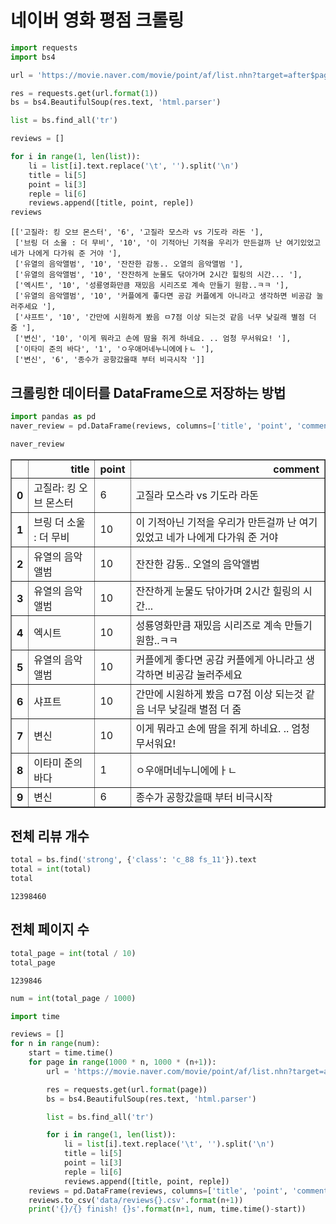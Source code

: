 
# 네이버 영화 평점 크롤링


```python
import requests
import bs4

url = 'https://movie.naver.com/movie/point/af/list.nhn?target=after$page={}'

res = requests.get(url.format(1))
bs = bs4.BeautifulSoup(res.text, 'html.parser')
```


```python
list = bs.find_all('tr')
```


```python
reviews = []
```


```python
for i in range(1, len(list)):
    li = list[i].text.replace('\t', '').split('\n')
    title = li[5]
    point = li[3]
    reple = li[6]
    reviews.append([title, point, reple])
reviews
```




    [['고질라: 킹 오브 몬스터', '6', '고질라 모스라 vs 기도라 라돈 '],
     ['브링 더 소울 : 더 무비', '10', '이 기적아닌 기적을 우리가 만든걸까 난 여기있었고 네가 나에게 다가워 준 거야 '],
     ['유열의 음악앨범', '10', '잔잔한 감동.. 오열의 음악앨범 '],
     ['유열의 음악앨범', '10', '잔잔하게 눈물도 닦아가며 2시간 힐링의 시간... '],
     ['엑시트', '10', '성룡영화만큼 재밌음 시리즈로 계속 만들기 원함..ㅋㅋ '],
     ['유열의 음악앨범', '10', '커플에게 좋다면 공감 커플에게 아니라고 생각하면 비공감 눌러주세요 '],
     ['샤프트', '10', '간만에 시원하게 봤음 ㅁ7점 이상 되는것 같음 너무 낮길래 별점 더 줌 '],
     ['변신', '10', '이게 뭐라고 손에 땀을 쥐게 하네요. .. 엄청 무서워요! '],
     ['이타미 준의 바다', '1', 'ㅇ우애머네누니에에ㅏㄴ '],
     ['변신', '6', '종수가 공항갔을때 부터 비극시작 ']]



## 크롤링한 데이터를 DataFrame으로 저장하는 방법


```python
import pandas as pd
naver_review = pd.DataFrame(reviews, columns=['title', 'point', 'comment'])
```


```python
naver_review
```




<div>
<style scoped>
    .dataframe tbody tr th:only-of-type {
        vertical-align: middle;
    }

    .dataframe tbody tr th {
        vertical-align: top;
    }

    .dataframe thead th {
        text-align: right;
    }
</style>
<table border="1" class="dataframe">
  <thead>
    <tr style="text-align: right;">
      <th></th>
      <th>title</th>
      <th>point</th>
      <th>comment</th>
    </tr>
  </thead>
  <tbody>
    <tr>
      <th>0</th>
      <td>고질라: 킹 오브 몬스터</td>
      <td>6</td>
      <td>고질라 모스라 vs 기도라 라돈</td>
    </tr>
    <tr>
      <th>1</th>
      <td>브링 더 소울 : 더 무비</td>
      <td>10</td>
      <td>이 기적아닌 기적을 우리가 만든걸까 난 여기있었고 네가 나에게 다가워 준 거야</td>
    </tr>
    <tr>
      <th>2</th>
      <td>유열의 음악앨범</td>
      <td>10</td>
      <td>잔잔한 감동.. 오열의 음악앨범</td>
    </tr>
    <tr>
      <th>3</th>
      <td>유열의 음악앨범</td>
      <td>10</td>
      <td>잔잔하게 눈물도 닦아가며 2시간 힐링의 시간...</td>
    </tr>
    <tr>
      <th>4</th>
      <td>엑시트</td>
      <td>10</td>
      <td>성룡영화만큼 재밌음 시리즈로 계속 만들기 원함..ㅋㅋ</td>
    </tr>
    <tr>
      <th>5</th>
      <td>유열의 음악앨범</td>
      <td>10</td>
      <td>커플에게 좋다면 공감 커플에게 아니라고 생각하면 비공감 눌러주세요</td>
    </tr>
    <tr>
      <th>6</th>
      <td>샤프트</td>
      <td>10</td>
      <td>간만에 시원하게 봤음 ㅁ7점 이상 되는것 같음 너무 낮길래 별점 더 줌</td>
    </tr>
    <tr>
      <th>7</th>
      <td>변신</td>
      <td>10</td>
      <td>이게 뭐라고 손에 땀을 쥐게 하네요. .. 엄청 무서워요!</td>
    </tr>
    <tr>
      <th>8</th>
      <td>이타미 준의 바다</td>
      <td>1</td>
      <td>ㅇ우애머네누니에에ㅏㄴ</td>
    </tr>
    <tr>
      <th>9</th>
      <td>변신</td>
      <td>6</td>
      <td>종수가 공항갔을때 부터 비극시작</td>
    </tr>
  </tbody>
</table>
</div>



## 전체 리뷰 개수


```python
total = bs.find('strong', {'class': 'c_88 fs_11'}).text
total = int(total)
total
```




    12398460



## 전체 페이지 수


```python
total_page = int(total / 10)
total_page
```




    1239846




```python
num = int(total_page / 1000)
```


```python
import time
```


```python
reviews = []
for n in range(num):
    start = time.time()
    for page in range(1000 * n, 1000 * (n+1)):
        url = 'https://movie.naver.com/movie/point/af/list.nhn?target=after$page={}'

        res = requests.get(url.format(page))
        bs = bs4.BeautifulSoup(res.text, 'html.parser')

        list = bs.find_all('tr')

        for i in range(1, len(list)):
            li = list[i].text.replace('\t', '').split('\n')
            title = li[5]
            point = li[3]
            reple = li[6]
            reviews.append([title, point, reple])
    reviews = pd.DataFrame(reviews, columns=['title', 'point', 'comment'])
    reviews.to_csv('data/reviews{}.csv'.format(n+1))
    print('{}/{} finish! {}s'.format(n+1, num, time.time()-start))
```


```python

```
